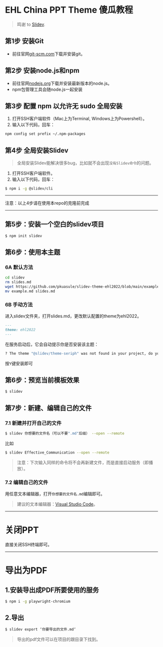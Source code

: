# EHL China PPT Theme 傻瓜教程
> 鸣谢 to [Slidev](https://sli.dev/).

## 第1步 安装Git
* 前往官网[git-scm.com](https://git-scm.com/downloads)下载并安装git。

## 第2步 安装node.js和npm
* 前往官网[nodejs.org](https://www.nodejs.org)下载并安装最新版本的node.js。
* npm包管理工具会随node.js一起安装

## 第3步 配置 npm 以允许无 sudo 全局安装
1. 打开SSH客户端软件（Mac上为Terminal, Windows上为Powershell）。
2. 输入以下代码，回车：
```bash
npm config set prefix ~/.npm-packages
```
## 第4步 全局安装Slidev
> 全局安装Slidev能解决很多bug，比如就不会出现`没有Slidev命令`的问题。
1. 打开SSH客户端软件。
2. 输入以下代码，回车：
```bash
$ npm i -g @slidev/cli
```

***
注意：以上4步请在使用本repo的克隆前完成
***

## 第5步：安装一个空白的slidev项目
```bash
$ npm init slidev
```

## 第6步：使用本主题
### 6A 默认方法
```bash
cd slidev
rm slides.md 
wget https://github.com/pkuasule/slidev-theme-ehl2022/blob/main/example.md
mv example.md slides.md
```
### 6B 手动方法
进入slidev文件夹，打开slides.md，更改默认配置的theme为ehl2022。
```markdown
---
theme: ehl2022
---
```
在服务启动后，它会自动提示你是否安装该主题：
```bash
? The theme "@slidev/theme-seriph" was not found in your project, do you want to install it now? › (Y/n)
```
按`Y`键安装即可

## 第6步：预览当前模板效果
```bash
$ slidev
```

## 第7步：新建、编辑自己的文件
### 7.1 新建并打开自己的文件
```bash
$ slidev 你想要的文件名（可以不要".md"后缀） --open --remote
```
比如
```bash
$ slidev Effective_Communication --open --remote
```
> 注意：下次输入同样的命令将不会再新建文件，而是直接启动服务（即播放）。

### 7.2 编辑自己的文件
用任意文本编辑器，打开`你想要的文件名.md`编辑即可。
> 建议的文本编辑器：[Visual Studio Code](https://code.visualstudio.com/)。

***
# 关闭PPT
直接关闭SSH终端即可。

***
# 导出为PDF
## 1.安装导出成PDF所要使用的服务
```bash
$ npm i -g playwright-chromium
```
## 2.导出
```bash
$ slidev export ‘你要导出的文件.md‘
```
> 导出的pdf文件可以在项目的跟目录下找到。